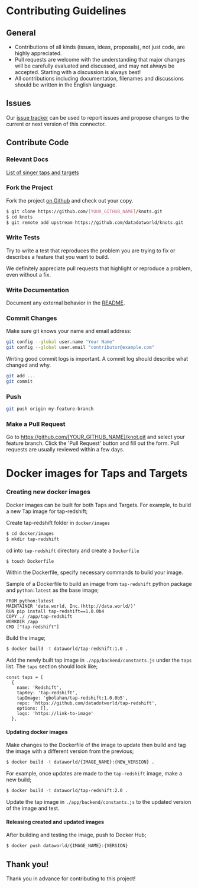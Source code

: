 # Contributing Guidelines

## General

* Contributions of all kinds (issues, ideas, proposals), not just code, are highly appreciated.
* Pull requests are welcome with the understanding that major changes will be carefully evaluated and discussed, and may not always be accepted. Starting with a discussion is always best!
* All contributions including documentation, filenames and discussions should be written in the English language.

## Issues

Our [issue tracker](https://github.com/datadotworld/knots/issues) can be used to report issues and propose changes to the current or next version of this connector.

## Contribute Code

### Relevant Docs

[List of singer taps and targets](https://github.com/singer-io)

### Fork the Project

Fork the project [on Github](https://github.com/datadotworld/knots.git) and check out your copy.

```sh
$ git clone https://github.com/[YOUR_GITHUB_NAME]/knots.git
$ cd knots
$ git remote add upstream https://github.com/datadotworld/knots.git
```

### Write Tests

Try to write a test that reproduces the problem you are trying to fix or describes a feature that you want to build.

We definitely appreciate pull requests that highlight or reproduce a problem, even without a fix.

### Write Documentation

Document any external behavior in the [README](README.md).

### Commit Changes

Make sure git knows your name and email address:

```sh
git config --global user.name "Your Name"
git config --global user.email "contributor@example.com"
```

Writing good commit logs is important. A commit log should describe what changed and why.

```sh
git add ...
git commit
```

### Push

```sh
git push origin my-feature-branch
```

### Make a Pull Request

Go to https://github.com/[YOUR_GITHUB_NAME]/knot.git and select your feature branch. Click the
'Pull Request' button and fill out the form. Pull requests are usually reviewed within a few days.

# Docker images for Taps and Targets

### Creating new docker images

Docker images can be built for both Taps and Targets. For example, to build a new Tap image for tap-redshift;

Create tap-redshift folder in `docker/images`

```sh
$ cd docker/images
$ mkdir tap-redshift
```

cd into `tap-redshift` directory and create a `Dockerfile`

```sh
$ touch Dockerfile
```

Within the Dockerfile, specify necessary commands to build your image.

Sample of a Dockerfile to build an image from `tap-redshift` python package and `python:latest` as the base image;

```
FROM python:latest
MAINTAINER 'data.world, Inc.(http://data.world/)'
RUN pip install tap-redshift==1.0.0b4
COPY ./ /app/tap-redshift
WORKDIR /app
CMD ["tap-redshift"]
```

Build the image;

```sh
$ docker build -t dataworld/tap-redshift:1.0 .
```

Add the newly built tap image in `./app/backend/constants.js` under the `taps` list. The `taps` section should look like;

```
const taps = [
  {
    name: 'Redshift',
    tapKey: 'tap-redshift',
    tapImage: 'gbolahan/tap-redshift:1.0.0b5',
    repo: 'https://github.com/datadotworld/tap-redshift',
    options: [],
    logo: 'https://link-to-image'
  },
```

#### Updating docker images

Make changes to the Dockerfile of the image to update then build and tag the image with a different version from the previous;

```sh
$ docker build -t dataworld/{IMAGE_NAME}:{NEW_VERSION} .
```

For example, once updates are made to the `tap-redshift` image, make a new build;

```sh
$ docker build -t dataworld/tap-redshift:2.0 .
```

Update the tap image in `./app/backend/constants.js` to the updated version of the image and test.

#### Releasing created and updated images

After building and testing the image, push to Docker Hub;

```sh
$ docker push dataworld/{IMAGE_NAME}:{VERSION}
```

## Thank you!

Thank you in advance for contributing to this project!
